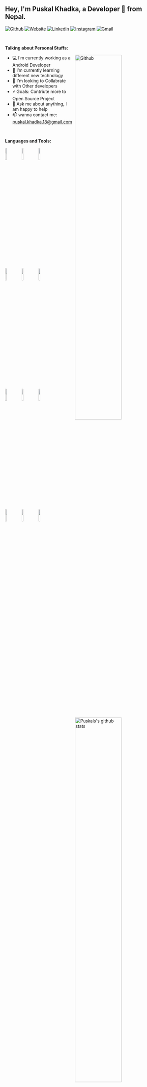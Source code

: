 ## Hey, I'm Puskal Khadka, a Developer 🚀 from Nepal.

[![Github](https://img.shields.io/badge/-Github-000?style=flat&logo=Github&logoColor=white)](https://github.com/puskal-khadka)
[![Website](https://img.shields.io/badge/-Website-37BC61?style=flat&logo=JSON&logoColor=white)](https://www.puskalkhadka.com.np)
[![Linkedin](https://img.shields.io/badge/-LinkedIn-blue?style=flat&logo=Linkedin&logoColor=white)](https://www.linkedin.com/in/puskal-khadka-910971188/)
[![Instagram](https://img.shields.io/badge/-Instagram-c13584?style=flat&labelColor=c13584&logo=instagram&logoColor=white)]()
[![Gmail](https://img.shields.io/badge/-Gmail-c14438?style=flat&logo=Gmail&logoColor=white)](mailto:puskal.khadka.18@gmail.com)

&nbsp;

**Talking about Personal Stuffs:**

 <img width="55%" align="right" alt="Github" src="https://raw.githubusercontent.com/onimur/.github/master/.resources/git-header.svg" /> 


- 💻 I’m currently working as a Android Developer
- 🌱 I’m currently learning different new technology
- 👯 I'm looking to Collabrate with Other developers
- ⚡️ Goals: Contriute more to Open Source Project
- 💬 Ask me about anything, I am happy to help
- 📫 wanna contact me: puskal.khadka.18@gmail.com

&nbsp;



**Languages and Tools:** 


<p>
  <a href="https://github.com/puskal-khadka">
    <img width="55%" align="right" alt="Puskals's github stats" src="https://github-readme-stats.vercel.app/api?username=puskal-khadka&show_icons=true&hide_border=true" />
  </a>

  <!--icon from https://www.vectorlogo.zone or https://simpleicons.org/-->
  <code><img width="10%" src="https://www.vectorlogo.zone/logos/android/android-ar21.svg"></code>
  <code><img width="10%" src="https://www.vectorlogo.zone/logos/java/java-ar21.svg"></code>
  <code><img width="10%" src="https://www.vectorlogo.zone/logos/kotlinlang/kotlinlang-ar21.svg"></code>
  <br />
  <code><img width="10%" src="https://www.vectorlogo.zone/logos/gradle/gradle-ar21.svg"></code>
  <code><img width="10%" src="https://www.vectorlogo.zone/logos/firebase/firebase-ar21.svg"></code>
  <code><img width="10%" src="https://www.vectorlogo.zone/logos/json/json-ar21.svg"></code>
  <br />
  <code><img width="10%" src="https://www.vectorlogo.zone/logos/mysql/mysql-ar21.svg"></code>
   <code><img width="10%" src="https://www.vectorlogo.zone/logos/git-scm/git-scm-ar21.svg"></code>
  <code><img width="10%" src="https://www.vectorlogo.zone/logos/sqlite/sqlite-ar21.svg"></code>
  <br />
  <code><img width="10%" src="https://www.vectorlogo.zone/logos/amazon_aws/amazon_aws-ar21.svg"></code>
  <code><img width="10%" src="https://www.vectorlogo.zone/logos/python/python-ar21.svg"></code>
  <code><img width="10%" src="https://www.vectorlogo.zone/logos/djangoproject/djangoproject-ar21.svg"></code>
</p>


<!--
<p align="center">
  <img alt="ViewCount" src="https://views.whatilearened.today/views/github/puskal-khadka/puskal-khadka.svg" />
</p>
-->


